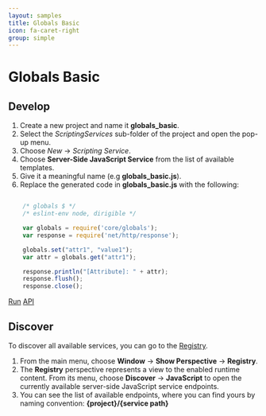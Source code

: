 ```yaml
---
layout: samples
title: Globals Basic
icon: fa-caret-right
group: simple
---
```


Globals Basic
===

Develop
--

1. Create a new project and name it **globals_basic**.
2. Select the *ScriptingServices* sub-folder of the project and open the pop-up menu.
3. Choose *New* -> *Scripting Service*.
4. Choose **Server-Side JavaScript Service** from the list of available templates.
5. Give it a meaningful name (e.g **globals_basic.js**).
6. Replace the generated code in **globals_basic.js** with the following:

```javascript

	/* globals $ */
	/* eslint-env node, dirigible */

	var globals = require('core/globals');
	var response = require('net/http/response');

	globals.set("attr1", "value1");
	var attr = globals.get("attr1");

	response.println("[Attribute]: " + attr);
	response.flush();
	response.close();

```

<div class="btn-toolbar pull-right">
	<a class="btn btn-warning" href="http://dirigible.eclipse.org/services/web/registry/anonymous.html?git=https://github.com/dirigiblelabs/sample_core_globals_basic.git">Run</a>
	<a class="btn btn-info" href="http://www.dirigible.io/api/globals.html">API</a>
</div>

Discover
--
To discover all available services, you can go to the [Registry](../help/registry.html).

1. From the main menu, choose **Window** -> **Show Perspective** -> **Registry**.
2. The **Registry** perspective represents a view to the enabled runtime content. From its menu, choose **Discover** -> **JavaScript** to open the currently available server-side JavaScript service endpoints.
3. You can see the list of available endpoints, where you can find yours by naming convention: **{project}/{service path}**
